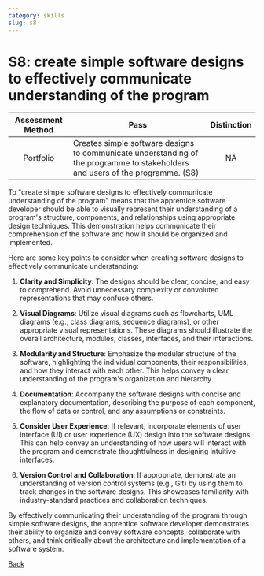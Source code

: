 ```yaml
---
category: skills
slug: s8
---
```


# S8: create simple software designs to effectively communicate understanding of the program

<!-- prettier-ignore -->
| Assessment Method | Pass | Distinction |
| :---: | --- | :---: |
| Portfolio | Creates simple software designs to communicate understanding of the programme to stakeholders and users of the programme. (S8) | NA |

To "create simple software designs to effectively communicate understanding of
the program" means that the apprentice software developer should be able to
visually represent their understanding of a program's structure, components, and
relationships using appropriate design techniques. This demonstration helps
communicate their comprehension of the software and how it should be organized
and implemented.

Here are some key points to consider when creating software designs to
effectively communicate understanding:

1. **Clarity and Simplicity**: The designs should be clear, concise, and easy to
   comprehend. Avoid unnecessary complexity or convoluted representations that
   may confuse others.

2. **Visual Diagrams**: Utilize visual diagrams such as flowcharts, UML diagrams
   (e.g., class diagrams, sequence diagrams), or other appropriate visual
   representations. These diagrams should illustrate the overall architecture,
   modules, classes, interfaces, and their interactions.

3. **Modularity and Structure**: Emphasize the modular structure of the
   software, highlighting the individual components, their responsibilities, and
   how they interact with each other. This helps convey a clear understanding of
   the program's organization and hierarchy.

4. **Documentation**: Accompany the software designs with concise and
   explanatory documentation, describing the purpose of each component, the flow
   of data or control, and any assumptions or constraints.

5. **Consider User Experience**: If relevant, incorporate elements of user
   interface (UI) or user experience (UX) design into the software designs. This
   can help convey an understanding of how users will interact with the program
   and demonstrate thoughtfulness in designing intuitive interfaces.

6. **Version Control and Collaboration**: If appropriate, demonstrate an
   understanding of version control systems (e.g., Git) by using them to track
   changes in the software designs. This showcases familiarity with
   industry-standard practices and collaboration techniques.

By effectively communicating their understanding of the program through simple
software designs, the apprentice software developer demonstrates their ability
to organize and convey software concepts, collaborate with others, and think
critically about the architecture and implementation of a software system.

[Back](../README.md)
